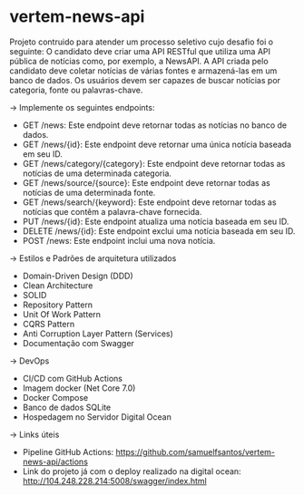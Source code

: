 # vertem-news-api

Projeto contruido para atender um processo seletivo cujo desafio foi o seguinte:
O candidato deve criar uma API RESTful que utiliza uma API pública de notícias como, por exemplo, a NewsAPI. A API criada pelo candidato deve coletar notícias de várias fontes e armazená-las em um banco de dados. Os usuários devem ser capazes de buscar notícias por categoria, fonte ou palavras-chave.

-> Implemente os seguintes endpoints:
* GET /news: Este endpoint deve retornar todas as notícias no banco de dados.
* GET /news/{id}: Este endpoint deve retornar uma única notícia baseada em seu ID.
* GET /news/category/{category}: Este endpoint deve retornar todas as notícias de uma determinada categoria.
* GET /news/source/{source}: Este endpoint deve retornar todas as notícias de uma determinada fonte.
* GET /news/search/{keyword}: Este endpoint deve retornar todas as notícias que contêm a palavra-chave fornecida.
* PUT /news/{id}: Este endpoint atualiza uma notícia baseada em seu ID.
* DELETE /news/{id}: Este endpoint exclui uma notícia baseada em seu ID.
* POST /news: Este endpoint inclui uma nova notícia.

-> Estilos e Padrões de arquitetura utilizados
* Domain-Driven Design (DDD)
* Clean Architecture
* SOLID
* Repository Pattern
* Unit Of Work Pattern
* CQRS Pattern
* Anti Corruption Layer Pattern (Services)
* Documentação com Swagger

-> DevOps
* CI/CD com GitHub Actions
* Imagem docker (Net Core 7.0)
* Docker Compose
* Banco de dados SQLite
* Hospedagem no Servidor Digital Ocean

-> Links úteis
* Pipeline GitHub Actions: https://github.com/samuelfsantos/vertem-news-api/actions
* Link do projeto já com o deploy realizado na digital ocean: http://104.248.228.214:5008/swagger/index.html
  


